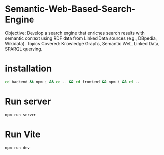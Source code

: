 # Semantic-Web-Based-Search-Engine
Objective: Develop a search engine that enriches search results with semantic context using RDF data from Linked Data sources (e.g., DBpedia, Wikidata). Topics Covered: Knowledge Graphs, Semantic Web, Linked Data, SPARQL querying.

# installation
```cmd
cd backend && npm i && cd .. && cd frontend && npm i && cd ..
```

# Run server
```bash
npm run server
```

# Run Vite
```bash
npm run dev
```
